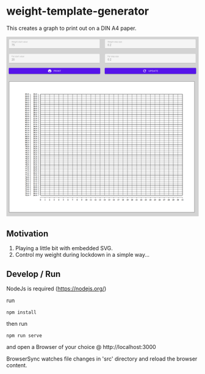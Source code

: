 # weight-template-generator

This creates a graph to print out on a DIN A4 paper.

![screenshot](2021-02-21_10-31-35.png)

## Motivation

1. Playing a little bit with embedded SVG.
2. Control my weight during lockdown in a simple way...

## Develop / Run

NodeJs is required (https://nodejs.org/)

run

    npm install

then run

    npm run serve

and open a Browser of your choice @ http://localhost:3000

BrowserSync watches file changes in 'src' directory and reload the browser content. 
